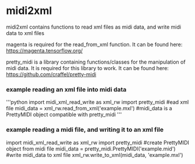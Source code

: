 # midi2xml
midi2xml contains functions to read xml files as midi data, and write midi data to xml files

magenta is required for the read_from_xml function. It can be found here: https://magenta.tensorflow.org/

pretty_midi is a library containing functions/classes for the manipulation of midi data. It is required for this library to work.
It can be found here: https://github.com/craffel/pretty-midi

### example reading an xml file into midi data

'''python
import midi_xml_read_write as xml_rw
import pretty_midi
#ead xml file
midi_data = xml_rw.read_from_xml('example.mxl')
#midi_data is a PrettyMIDI object compatible with pretty_midi
'''

### example reading a midi file, and writing it to an xml file


import midi_xml_read_write as xml_rw
import pretty_midi
#create PrettyMIDI object from midi file
midi_data = pretty_midi.PrettyMIDI('example.mid')
#write midi_data to xml file
xml_rw.write_to_xml(midi_data, 'example.mxl')
